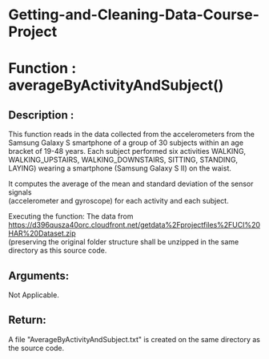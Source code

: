 Getting-and-Cleaning-Data-Course-Project
========================================
# Function : averageByActivityAndSubject()

## Description : 
This function reads in the data collected from the accelerometers from the 
Samsung Galaxy S smartphone of a group of 30 subjects within an 
age bracket of 19-48 years. Each subject performed six activities 
WALKING, WALKING_UPSTAIRS, WALKING_DOWNSTAIRS, SITTING, STANDING, LAYING) 
wearing a smartphone (Samsung Galaxy S II) on the waist.

It computes the average of the mean and standard deviation of the sensor signals  
(accelerometer and gyroscope) for each activity and each subject. 

Executing the function:
The data from https://d396qusza40orc.cloudfront.net/getdata%2Fprojectfiles%2FUCI%20HAR%20Dataset.zip  
(preserving the original folder structure shall be unzipped in the same 
directory as this source code.

## Arguments:
Not Applicable. 

## Return:
A file "AverageByActivityAndSubject.txt" is created on the same directory as the source code.